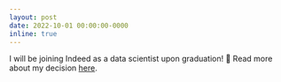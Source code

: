 ```yaml
---
layout: post
date: 2022-10-01 00:00:00-0000
inline: true
---
```


I will be joining Indeed as a data scientist upon graduation! 🥳 Read more about my decision [here](https://jetnew.io/blog/2022/industry-vs-phd/).